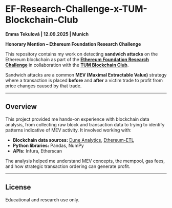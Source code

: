 # EF-Research-Challenge-x-TUM-Blockchain-Club

**Emma Tekulová | 12.09.2025 | Munich**

**Honorary Mention – Ethereum Foundation Research Challenge**

This repository contains my work on detecting **sandwich attacks** on the Ethereum blockchain as part of the **[Ethereum Foundation Research Challenge](https://apply.tum-blockchain.com/ef-research-challenge)** in collaboration with the **[TUM Blockchain Club](https://www.tum-blockchain.com)**.

Sandwich attacks are a common **MEV (Maximal Extractable Value)** strategy where a transaction is placed **before** and **after** a victim trade to profit from price changes caused by that trade.

---

## Overview

This project provided me hands-on experience with blockchain data analysis, from collecting raw block and transaction data to trying to identify patterns indicative of MEV activity. It involved working with:

* **Blockchain data sources:** [Dune Analytics](https://dune.com/), [Ethereum-ETL](https://github.com/blockchain-etl/ethereum-etl)
* **Python libraries:** Pandas, NumPy
* **APIs:** Infura, Etherscan

The analysis helped me understand MEV concepts, the mempool, gas fees, and how strategic transaction ordering can generate profit.

---

## License

Educational and research use only.

